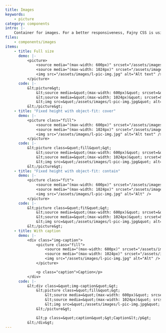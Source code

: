```yaml
---
title: Images
keywords:
    - picture
category: components
intro: |-
    Container for images. For a better responsiveness, Fajny CSS is using the HTML picture tag. For each images, import them to your site in 3 different sizes, and call them `s-name-of-image.jpg`, `m-name-of-image.jpg` and `l-name-of-image.jpg`.
files:
    - components/images
items:
    - title: Full size
      demo: |-
          <picture>
              <source media="(max-width: 600px)" srcset="/assets/images/s-pic-img.jpg" />
              <source media="(max-width: 1024px)" srcset="/assets/images/m-pic-img.jpg" />
              <img src="/assets/images/l-pic-img.jpg" alt="Alt text" />
          </picture>
      code: |-
          &lt;picture&gt;
              &lt;source media=&quot;(max-width: 600px)&quot; srcset=&quot;/assets/images/s-pic-img.jpg&quot; /&gt;
              &lt;source media=&quot;(max-width: 1024px)&quot; srcset=&quot;/assets/images/m-pic-img.jpg&quot; /&gt;
              &lt;img src=&quot;/assets/images/l-pic-img.jpg&quot; alt=&quot;Alt text&quot; /&gt;
          &lt;/picture&gt;
    - title: "Fixed height with object-fit: cover"
      demo: |-
          <picture class="fill">
              <source media="(max-width: 600px)" srcset="/assets/images/s-pic-img.jpg" />
              <source media="(max-width: 1024px)" srcset="/assets/images/m-pic-img.jpg" />
              <img src="/assets/images/l-pic-img.jpg" alt="Alt text" />
          </picture>
      code: |-
          &lt;picture class=&quot;fill&quot;&gt;
              &lt;source media=&quot;(max-width: 600px)&quot; srcset=&quot;/assets/images/s-pic-img.jpg&quot; /&gt;
              &lt;source media=&quot;(max-width: 1024px)&quot; srcset=&quot;/assets/images/m-pic-img.jpg&quot; /&gt;
              &lt;img src=&quot;/assets/images/l-pic-img.jpg&quot; alt=&quot;Alt text&quot; /&gt;
          &lt;/picture&gt;
    - title: "Fixed height with object-fit: contain"
      demo: |-
          <picture class="fit">
              <source media="(max-width: 600px)" srcset="/assets/images/s-pic-img.jpg" />
              <source media="(max-width: 1024px)" srcset="/assets/images/m-pic-img.jpg" />
              <img src="/assets/images/l-pic-img.jpg" alt="Alt" />
          </picture>
      code: |-
          &lt;picture class=&quot;fit&quot;&gt;
              &lt;source media=&quot;(max-width: 600px)&quot; srcset=&quot;/assets/images/s-pic-img.jpg&quot; /&gt;
              &lt;source media=&quot;(max-width: 1024px)&quot; srcset=&quot;/assets/images/m-pic-img.jpg&quot; /&gt;
              &lt;img src=&quot;/assets/images/l-pic-img.jpg&quot; alt=&quot;Alt text&quot; /&gt;
          &lt;/picture&gt;
    - title: With caption
      demo: |-
          <div class="img-caption">
              <picture class="fill">
                  <source media="(max-width: 600px)" srcset="/assets/images/s-pic-img.jpg" />
                  <source media="(max-width: 1024px)" srcset="/assets/images/m-pic-img.jpg" />
                  <img src="/assets/images/l-pic-img.jpg" alt="Alt" />
              </picture>

              <p class="caption">Caption</p>
          </div>
      code: |-
          &lt;div class=&quot;img-caption&quot;&gt;
              &lt;picture class=&quot;fill&quot;&gt;
                  &lt;source media=&quot;(max-width: 600px)&quot; srcset=&quot;/assets/images/s-pic-img.jpg&quot; /&gt;
                  &lt;source media=&quot;(max-width: 1024px)&quot; srcset=&quot;/assets/images/m-pic-img.jpg&quot; /&gt;
                  &lt;img src=&quot;/assets/images/l-pic-img.jpg&quot; alt=&quot;Alt&quot; /&gt;
              &lt;/picture&gt;

              &lt;p class=&quot;caption&quot;&gt;Caption&lt;/p&gt;
          &lt;/div&gt;
---
```

